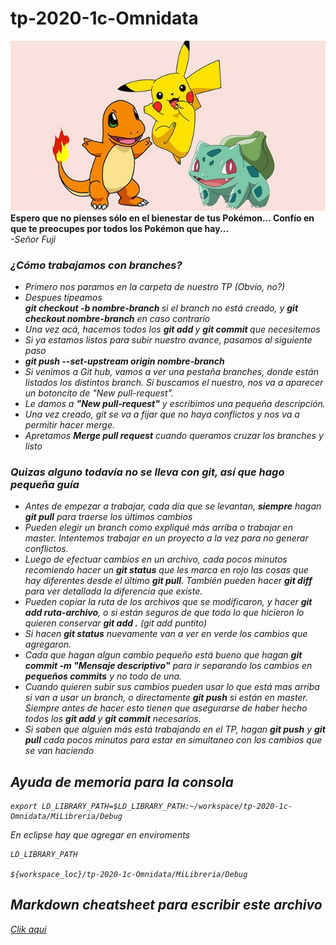 # tp-2020-1c-Omnidata
<html lang="en">
  
<img src="Pokemon!.jpg">
<b> Espero que no pienses sólo en el bienestar de tus Pokémon... Confío en que te preocupes por todos los Pokémon que hay... </b> <br>
<i>-Señor Fuji<i>
  
 
<body>
  <h3> <b> ¿Cómo trabajamos con branches? </b> </h3>

<ul>
  <li>Primero nos paramos en la carpeta de nuestro TP (Obvio, no?) </li>
  <li>Despues tipeamos <br> <b> git checkout -b nombre-branch </b> si el branch no está creado, y <b>git checkout nombre-branch</b> en caso contrario </li>
  <li>Una vez acá, hacemos todos los <b> git add </b> y <b> git commit </b> que necesitemos </li>
  <li>Si ya estamos listos para subir nuestro avance, pasamos al siguiente paso </li>
  <li><b>git push --set-upstream origin nombre-branch</b> </li>
  <li>Si venimos a Git hub, vamos a ver una pestaña branches, donde están listados los distintos branch. Si buscamos el nuestro, nos va a   aparecer un botoncito de "New pull-request". </li>
  <li>Le damos a <b>"New pull-request"</b> y escribimos una pequeña descripción. </li>
  <li>Una vez creado, git se va a fijar que no haya conflictos y nos va a permitir hacer merge.</li>
  <li>Apretamos <b>Merge pull request</b> cuando queramos cruzar los branches y listo</li>
</ul>

<h3> Quizas alguno todavía no se lleva con git, así que hago pequeña guía </h3>
<ul>
  <li>Antes de empezar a trabajar, cada día que se levantan, <b>siempre</b> hagan <b>git pull</b> para traerse los últimos cambios</li>
  <li>Pueden elegir un branch como expliqué más arriba o trabajar en master. Intentemos trabajar en un proyecto a la vez para no generar conflictos.</li>
  <li>Luego de efectuar cambios en un archivo, cada pocos minutos recomiendo hacer un <b>git status</b> que les marca en rojo las cosas que hay diferentes desde el último <b>git pull</b>. También pueden hacer <b>git diff</b> para ver detallada la diferencia que existe.</li>
  <li>Pueden copiar la ruta de los archivos que se modificaron, y hacer <b>git add ruta-archivo</b>, o si están seguros de que todo lo que  hicieron lo quieren conservar <b>git add .</b> (git add puntito) </li>
  <li>Si hacen <b>git status</b> nuevamente van a ver en verde los cambios que agregaron.</li>
  <li>Cada que hagan algun cambio pequeño está bueno que hagan <b>git commit -m "Mensaje descriptivo"</b> para ir separando los cambios en <b>pequeños commits</b> y no todo de una.</li>
  <li>Cuando quieren subir sus cambios pueden usar lo que está mas arriba si van a usar un branch, o directamente <b>git push</b> si están en master. Siempre antes de hacer esto tienen que asegurarse de haber hecho todos los <b>git add</b> y <b>git commit</b> necesarios.</li>
  <li>Si saben que alguien más está trabajando en el TP, hagan <b>git push</b> y <b>git pull</b> cada pocos minutos para estar en simultaneo con los cambios que se van haciendo </li>
 </ul>

</body>
</html>

## Ayuda de memoria para la consola

  ```
  export LD_LIBRARY_PATH=$LD_LIBRARY_PATH:~/workspace/tp-2020-1c-Omnidata/MiLibreria/Debug 
 ```
 En eclipse hay que agregar en enviroments
 ```
 LD_LIBRARY_PATH

${workspace_loc}/tp-2020-1c-Omnidata/MiLibreria/Debug
```
 ## Markdown cheatsheet para escribir este archivo
[Clik aqui](https://github.com/adam-p/markdown-here/wiki/Markdown-Cheatsheet)
